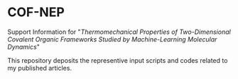 # COF-NEP
Support Information for "_Thermomechanical Properties of Two-Dimensional Covalent Organic Frameworks Studied by Machine-Learning Molecular Dynamics_"

This repository deposits the representive input scripts and codes related to my published articles.
